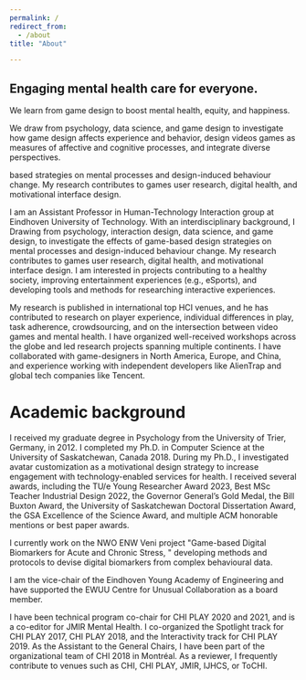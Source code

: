 ```yaml
---
permalink: /
redirect_from:
  - /about
title: "About"

---
```


<h2>Engaging mental health care for everyone.</h2> 
We learn from game design to boost mental health, equity, and happiness. 

We draw from psychology, data science, and game design to investigate how game design affects experience and behavior, design videos games as measures of affective and cognitive processes, and integrate diverse perspectives.





based strategies on mental processes and design-induced behaviour change. My research contributes to games user research, digital health, and motivational interface design.

I am an Assistant Professor in Human-Technology Interaction group at Eindhoven University of Technology. With an interdisciplinary background, I Drawing from psychology, interaction design, data science, and game design, to investigate the effects of game-based design strategies on mental processes and design-induced behaviour change. My research contributes to games user research, digital health, and motivational interface design. I am interested in projects contributing to a healthy society, improving entertainment experiences (e.g., eSports), and developing tools and methods for researching interactive experiences. 

My research is published in international top HCI venues, and he has contributed to research on player experience, individual differences in play, task adherence, crowdsourcing, and on the intersection between video games and mental health. I have organized well-received workshops across the globe and led research projects spanning multiple continents. I have collaborated with game-designers in North America, Europe, and China, and experience working with independent developers like AlienTrap and global tech companies like Tencent.

<h1>Academic background</h1>
I received my graduate degree in Psychology from the University of Trier, Germany, in 2012. I completed my Ph.D. in Computer Science at the University of Saskatchewan, Canada 2018. During my Ph.D., I investigated avatar customization as a motivational design strategy to increase engagement with technology-enabled services for health. I received several awards, including the TU/e Young Researcher Award 2023, Best MSc Teacher Industrial Design 2022, the Governor General’s Gold Medal, the Bill Buxton Award, the University of Saskatchewan Doctoral Dissertation Award, the GSA Excellence of the Science Award, and multiple ACM honorable mentions or best paper awards.  

I currently work on the NWO ENW Veni project "Game-based Digital Biomarkers for Acute and Chronic Stress, " developing methods and protocols to devise digital biomarkers from complex behavioural data. 

I am the vice-chair of the Eindhoven Young Academy of Engineering and have supported the EWUU Centre for Unusual Collaboration as a board member.

I have been technical program co-chair for CHI PLAY 2020 and 2021, and is a co-editor for JMIR Mental Health. I co-organized the Spotlight track for CHI PLAY 2017, CHI PLAY 2018, and the Interactivity track for CHI PLAY 2019. As the Assistant to the General Chairs, I have been part of the organizational team of CHI 2018 in Montréal. As a reviewer, I frequently contribute to venues such as CHI, CHI PLAY, JMIR, IJHCS, or ToCHI.

